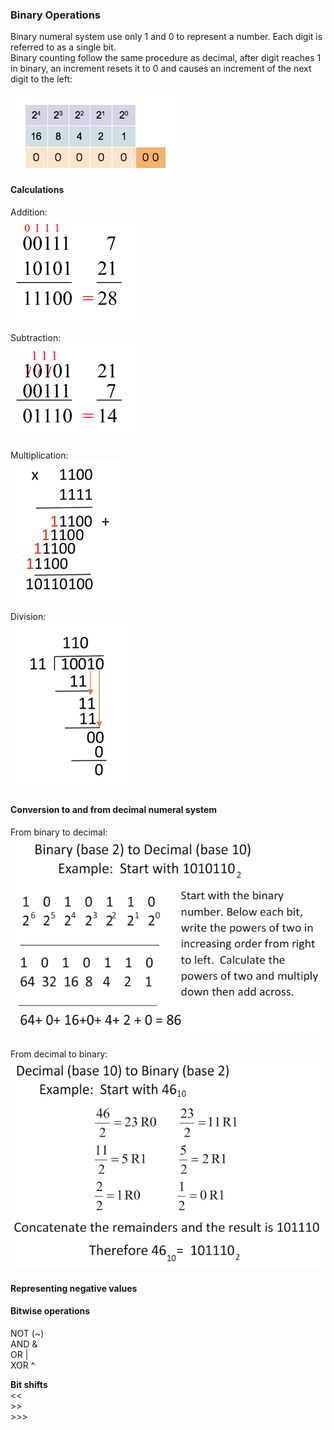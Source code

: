 ### Binary Operations

Binary numeral system use only 1 and 0 to represent a number. Each digit is referred to as a single bit.  
Binary counting follow the same procedure as decimal, after digit reaches 1 in binary, 
an increment resets it to 0 and causes an increment of the next digit to the left:  

![binary_counter](https://github.com/aTan-aka-Xellos/java-algorithms/blob/master/src/main/resources/img/numbers/binary_counter.gif)   


#### Calculations
Addition:  
![addition](https://github.com/aTan-aka-Xellos/java-algorithms/blob/master/src/main/resources/img/numbers/addition.png)  

Subtraction:  
![substraction](https://github.com/aTan-aka-Xellos/java-algorithms/blob/master/src/main/resources/img/numbers/substraction.png)

Multiplication:  
![multiplication](https://github.com/aTan-aka-Xellos/java-algorithms/blob/master/src/main/resources/img/numbers/multiplication.png)

Division:  
![division](https://github.com/aTan-aka-Xellos/java-algorithms/blob/master/src/main/resources/img/numbers/division.png)  

#### Conversion to and from decimal numeral system  

From binary to decimal:  
![bin2dec](https://github.com/aTan-aka-Xellos/java-algorithms/blob/master/src/main/resources/img/numbers/bin2dec.png)   

From decimal to binary:  
![dec2bin](https://github.com/aTan-aka-Xellos/java-algorithms/blob/master/src/main/resources/img/numbers/dec2bin.png) 

#### Representing negative values  


#### Bitwise operations  
NOT (~)   
AND &   
OR  |  
XOR ^  
   
**Bit shifts**  
    <<  
    >>  
    >>>  
                            
  


